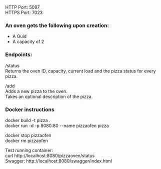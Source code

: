 ﻿HTTP Port: 5097  
HTTPS Port: 7023

### An oven gets the following upon creation:  
- A Guid
- A capacity of 2

### Endpoints:

/status  
Returns the oven ID, capacity, current load and the pizza status for every pizza.

/add  
Adds a new pizza to the oven.  
Takes an optional description of the pizza.


### Docker instructions

docker build -t pizza .  
docker run -d -p 8080:80 --name pizzaofen pizza

docker stop pizzaofen  
docker rm pizzaofen

Test running container:  
curl http://localhost:8080/pizzaoven/status  
Swagger: http://localhost:8080/swagger/index.html
